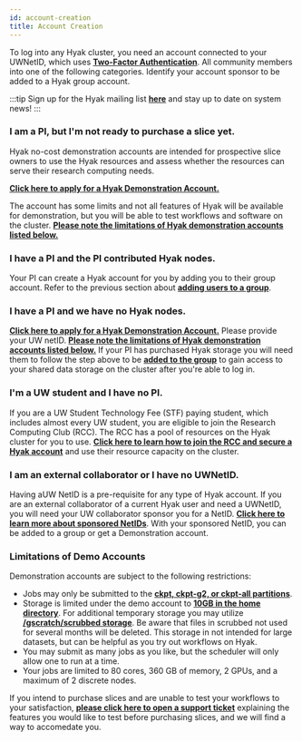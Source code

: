 ```yaml
---
id: account-creation
title: Account Creation
---
```


To log into any Hyak cluster, you need an account connected to your UWNetID, which uses [**Two-Factor Authentication**](https://hyak.uw.edu/docs/account-activation). All community members into one of the following categories. Identify your account sponsor to be added to a Hyak group account. 

:::tip
Sign up for the Hyak mailing list [**here**](https://mailman1.u.washington.edu/mailman/listinfo/hyak-users) and stay up to date on system news!
:::

### I am a PI, but I'm not ready to purchase a slice yet.

Hyak no-cost demonstration accounts are intended for prospective slice owners to use the Hyak resources and assess whether the resources can serve their research computing needs. 

[**Click here to apply for a Hyak Demonstration Account.**](https://uwconnect.uw.edu/sp?id=sc_cat_item&sys_id=f5caba8fdbe108101ba12968489619e0)

The account has some limits and not all features of Hyak will be available for demonstration, but you will be able to test workflows and software on the cluster. [**Please note the limitations of Hyak demonstration accounts listed below.**](https://hyak.uw.edu/docs/account-creation#limitations-of-demo-accounts) 

### I have a PI and the PI contributed Hyak nodes.

Your PI can create a Hyak account for you by adding you to their group account. Refer to the previous section about [**adding users to a group**](/docs/join-group).

### I have a PI and we have no Hyak nodes.

[**Click here to apply for a Hyak Demonstration Account.**](https://uwconnect.uw.edu/sp?id=sc_cat_item&sys_id=f5caba8fdbe108101ba12968489619e0) Please provide your UW netID. [**Please note the limitations of Hyak demonstration accounts listed below.**](https://hyak.uw.edu/docs/account-creation#limitations-of-demo-accounts) If your PI has purchased Hyak storage you will need them to follow the step above to be <a href="https://hyak.uw.edu/docs/join-group">**added to the group**</a> to gain access to your shared data storage on the cluster after you're able to log in.

### I'm a UW student and I have no PI.

If you are a UW Student Technology Fee (STF) paying student, which includes almost every UW student, you are eligible to join the Research Computing Club (RCC). The RCC has a pool of resources on the Hyak cluster for you to use. [**Click here to learn how to join the RCC and secure a Hyak account**](https://depts.washington.edu/uwrcc/hyak_access/) and use their resource capacity on the cluster. 

### I am an external collaborator or I have no UWNetID.

Having aUW NetID is a pre-requisite for any type of Hyak account. If you are an external collaborator of a current Hyak user and need a UWNetID, you will need your UW collaborator sponsor you for a NetID. [**Click here to learn more about sponsored NetIDs**](https://itconnect.uw.edu/security/uw-netids/about-uw-netids/about-sponsored-uw-netids/). With your sponsored NetID, you can be added to a group or get a Demonstration account. 

### Limitations of Demo Accounts

Demonstration accounts are subject to the following restrictions:
* Jobs may only be submitted to the <a href="https://hyak.uw.edu/docs/compute/checkpoint#the-checkpoint-partition">**ckpt, ckpt-g2, or ckpt-all partitions**</a>.
* Storage is limited under the demo account to <a href="https://hyak.uw.edu/docs/storage/gscratch#user-home-directory">**10GB in the home directory**</a>. For additional temporary storage you may utilize <a href="https://hyak.uw.edu/docs/storage/gscratch#scrubbed"> **/gscratch/scrubbed storage**</a>. Be aware that files in scrubbed not used for several months will be deleted. This storage in not intended for large datasets, but can be helpful as you try out workflows on Hyak.
* You may submit as many jobs as you like, but the scheduler will only allow one to run at a time.
* Your jobs are limited to 80 cores, 360 GB of memory, 2 GPUs, and a maximum of 2 discrete nodes.

If you intend to purchase slices and are unable to test your workflows to your satisfaction, <a href="mailto:help@uw.edu?subject=hyak support">**please click here to open a support ticket**</a> explaining the features you would like to test before purchasing slices, and we will find a way to accomedate you. 